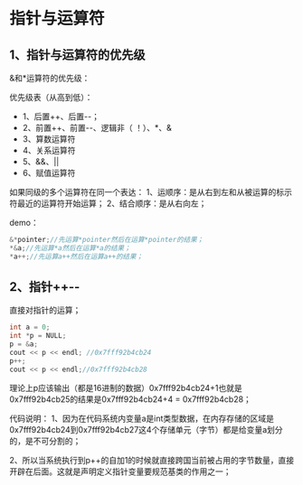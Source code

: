 # 指针与运算符
## 1、指针与运算符的优先级
&和\*运算符的优先级：

优先级表（从高到低）：
- 1、后置++、后置--；
- 2、前置++、前置--、逻辑非（ ！）、\*、&
- 3、算数运算符
- 4、关系运算符
- 5、&&、||
- 6、赋值运算符

如果同级的多个运算符在同一个表达：
1、运顺序：是从右到左和从被运算的标示符最近的运算符开始运算；
2、结合顺序：是从右向左；

demo：
```cpp
&*pointer;//先运算*pointer然后在运算*pointer的结果；
*&a;//先运算*a然后在运算*a的结果；
*a++;//先运算a++然后在运算a++的结果；
```


## 2、指针++--
直接对指针的运算；

```cpp
int a = 0;
int *p = NULL;
p = &a;
cout << p << endl; //0x7fff92b4cb24
p++;
cout << p << endl;//0x7fff92b4cb28
```

理论上p应该输出（都是16进制的数据）0x7fff92b4cb24+1也就是0x7fff92b4cb25的结果是0x7fff92b4cb24+4 = 0x7fff92b4cb28；

代码说明：
1、因为在代码系统内变量a是int类型数据，在内存存储的区域是0x7fff92b4cb24到0x7fff92b4cb27这4个存储单元（字节）都是给变量a划分的，是不可分割的；

2、所以当系统执行到p++的自加1的时候就直接跨国当前被占用的字节数量，直接开辟在后面。这就是声明定义指针变量要规范基类的作用之一；
